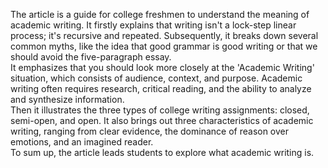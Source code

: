 The article is a guide for college freshmen to understand the meaning of academic writing. It firstly explains that writing isn't a lock-step linear process; it's recursive and repeated. Subsequently, it breaks down several common myths, like the idea that good grammar is good writing or that we should avoid the five-paragraph essay.  
It emphasizes that you should look more closely at the 'Academic Writing' situation, which consists of audience, context, and purpose. Academic writing often requires research, critical reading, and the ability to analyze and synthesize information.  
Then it illustrates the three types of college writing assignments: closed, semi-open, and open. It also brings out three characteristics of academic writing, ranging from clear evidence, the dominance of reason over emotions, and an imagined reader.  
To sum up, the article leads students to explore what academic writing is.
